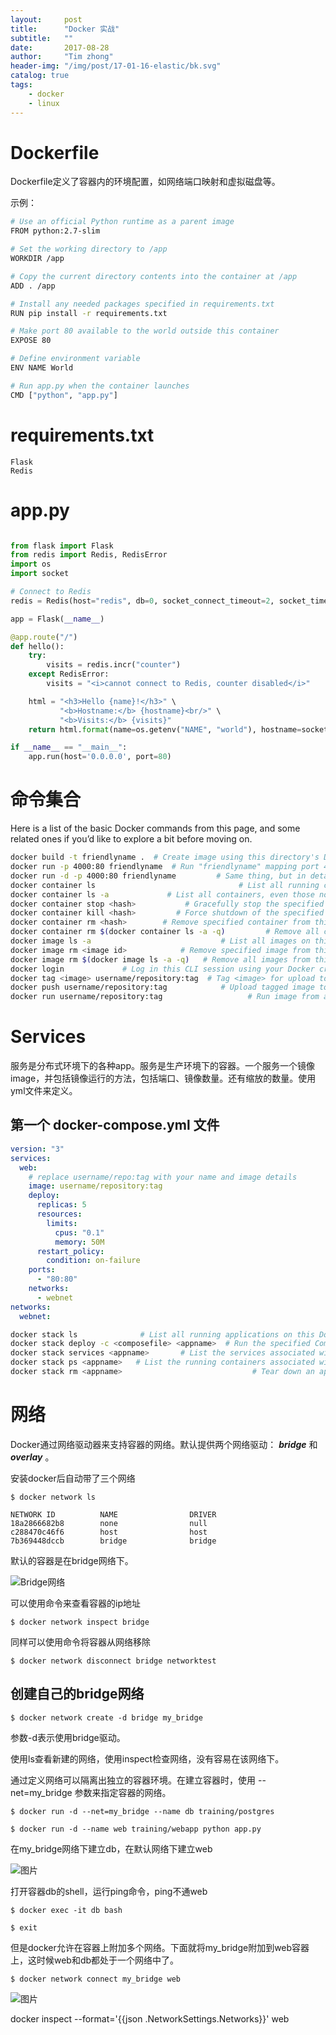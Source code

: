```yaml
---
layout:     post
title:      "Docker 实战"
subtitle:   ""
date:       2017-08-28
author:     "Tim zhong"
header-img: "/img/post/17-01-16-elastic/bk.svg"
catalog: true
tags:
    - docker
    - linux
---
```


# Dockerfile

Dockerfile定义了容器内的环境配置，如网络端口映射和虚拟磁盘等。

示例：

```bash
# Use an official Python runtime as a parent image
FROM python:2.7-slim

# Set the working directory to /app
WORKDIR /app

# Copy the current directory contents into the container at /app
ADD . /app

# Install any needed packages specified in requirements.txt
RUN pip install -r requirements.txt

# Make port 80 available to the world outside this container
EXPOSE 80

# Define environment variable
ENV NAME World

# Run app.py when the container launches
CMD ["python", "app.py"]

```

# requirements.txt

```
Flask
Redis
```

# app.py

```python

from flask import Flask
from redis import Redis, RedisError
import os
import socket

# Connect to Redis
redis = Redis(host="redis", db=0, socket_connect_timeout=2, socket_timeout=2)

app = Flask(__name__)

@app.route("/")
def hello():
    try:
        visits = redis.incr("counter")
    except RedisError:
        visits = "<i>cannot connect to Redis, counter disabled</i>"

    html = "<h3>Hello {name}!</h3>" \
           "<b>Hostname:</b> {hostname}<br/>" \
           "<b>Visits:</b> {visits}"
    return html.format(name=os.getenv("NAME", "world"), hostname=socket.gethostname(), visits=visits)

if __name__ == "__main__":
    app.run(host='0.0.0.0', port=80)
```


# 命令集合

Here is a list of the basic Docker commands from this page, and some related ones if you’d like to explore a bit before moving on.

```bash
docker build -t friendlyname .  # Create image using this directory's Dockerfile
docker run -p 4000:80 friendlyname  # Run "friendlyname" mapping port 4000 to 80
docker run -d -p 4000:80 friendlyname         # Same thing, but in detached mode
docker container ls                                # List all running containers
docker container ls -a             # List all containers, even those not running
docker container stop <hash>           # Gracefully stop the specified container
docker container kill <hash>         # Force shutdown of the specified container
docker container rm <hash>        # Remove specified container from this machine
docker container rm $(docker container ls -a -q)         # Remove all containers
docker image ls -a                             # List all images on this machine
docker image rm <image id>            # Remove specified image from this machine
docker image rm $(docker image ls -a -q)   # Remove all images from this machine
docker login             # Log in this CLI session using your Docker credentials
docker tag <image> username/repository:tag  # Tag <image> for upload to registry
docker push username/repository:tag            # Upload tagged image to registry
docker run username/repository:tag                   # Run image from a registry
```

# Services

服务是分布式环境下的各种app。服务是生产环境下的容器。一个服务一个镜像image，并包括镜像运行的方法，包括端口、镜像数量。还有缩放的数量。使用yml文件来定义。

## 第一个 docker-compose.yml 文件

```yaml
version: "3"
services:
  web:
    # replace username/repo:tag with your name and image details
    image: username/repository:tag
    deploy:
      replicas: 5
      resources:
        limits:
          cpus: "0.1"
          memory: 50M
      restart_policy:
        condition: on-failure
    ports:
      - "80:80"
    networks:
      - webnet
networks:
  webnet:

```

```bash
docker stack ls              # List all running applications on this Docker host
docker stack deploy -c <composefile> <appname>  # Run the specified Compose file
docker stack services <appname>       # List the services associated with an app
docker stack ps <appname>   # List the running containers associated with an app
docker stack rm <appname>                             # Tear down an application
```

# 网络

Docker通过网络驱动器来支持容器的网络。默认提供两个网络驱动： ___bridge___ 和 ___overlay___  。 

安装docker后自动带了三个网络

```
$ docker network ls

NETWORK ID          NAME                DRIVER
18a2866682b8        none                null
c288470c46f6        host                host
7b369448dccb        bridge              bridge
```

默认的容器是在bridge网络下。

![Bridge网络](/img/post/18-08-28-docker/bridge1.png)

可以使用命令来查看容器的ip地址

```
$ docker network inspect bridge
```

同样可以使用命令将容器从网络移除

```
$ docker network disconnect bridge networktest
```

## 创建自己的bridge网络

```
$ docker network create -d bridge my_bridge
```

参数-d表示使用bridge驱动。

使用ls查看新建的网络，使用inspect检查网络，没有容易在该网络下。

通过定义网络可以隔离出独立的容器环境。在建立容器时，使用 --net=my_bridge 参数来指定容器的网络。
```
$ docker run -d --net=my_bridge --name db training/postgres

$ docker run -d --name web training/webapp python app.py
```
在my_bridge网络下建立db，在默认网络下建立web

![图片](/img/post/18-08-28-docker/bridge2.png)

打开容器db的shell，运行ping命令，ping不通web

```
$ docker exec -it db bash

$ exit
```

但是docker允许在容器上附加多个网络。下面就将my_bridge附加到web容器上，这时候web和db都处于一个网络中了。

```
$ docker network connect my_bridge web
```

![图片](/img/post/18-08-28-docker/bridge3.png)


docker inspect --format='{{json .NetworkSettings.Networks}}'  web

